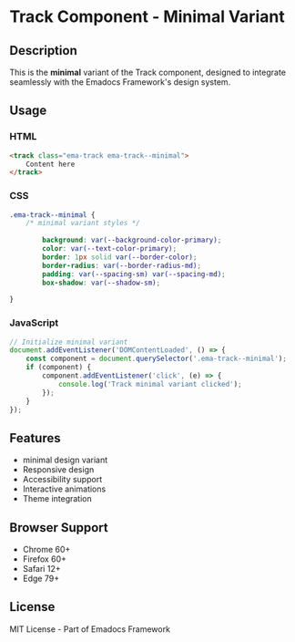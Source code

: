 # Track Component - Minimal Variant

## Description
This is the **minimal** variant of the Track component, designed to integrate seamlessly with the Emadocs Framework's design system.

## Usage

### HTML
```html
<track class="ema-track ema-track--minimal">
    Content here
</track>
```

### CSS
```css
.ema-track--minimal {
    /* minimal variant styles */
    
        background: var(--background-color-primary);
        color: var(--text-color-primary);
        border: 1px solid var(--border-color);
        border-radius: var(--border-radius-md);
        padding: var(--spacing-sm) var(--spacing-md);
        box-shadow: var(--shadow-sm);
    
}
```

### JavaScript
```javascript
// Initialize minimal variant
document.addEventListener('DOMContentLoaded', () => {
    const component = document.querySelector('.ema-track--minimal');
    if (component) {
        component.addEventListener('click', (e) => {
            console.log('Track minimal variant clicked');
        });
    }
});
```

## Features
- minimal design variant
- Responsive design
- Accessibility support
- Interactive animations
- Theme integration

## Browser Support
- Chrome 60+
- Firefox 60+
- Safari 12+
- Edge 79+

## License
MIT License - Part of Emadocs Framework
